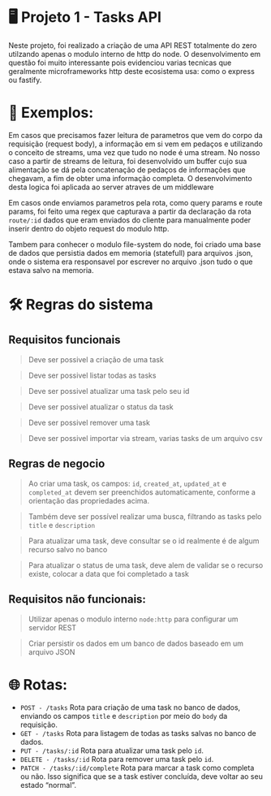 # 🖥️ Projeto 1 - Tasks API

Neste projeto, foi realizado a criação de uma API REST totalmente do zero utilzando apenas o modulo interno de http do node. O desenvolvimento
em questão foi muito interessante pois evidenciou varias tecnicas que geralmente microframeworks http deste ecosistema usa: como o express ou fastify.

# 🔎 Exemplos:

Em casos que precisamos fazer leitura de parametros que vem do corpo da requisição (request body), a informação em
si vem em pedaços e utilizando o conceito de streams, uma vez que tudo no node é uma stream.
No nosso caso a partir de streams de leitura, foi desenvolvido um buffer cujo sua alimentação se dá pela concatenação de pedaços de informações que chegavam, 
a fim de obter uma informação completa. O desenvolvimento desta logica foi aplicada ao server atraves de um middleware

Em casos onde enviamos parametros pela rota, como query params e route params, foi feito uma regex que capturava a partir da declaração da rota <code>route/:id</code>
dados que eram enviados do cliente para manualmente poder inserir dentro do objeto request do modulo http.

Tambem para conhecer o modulo file-system do node, foi criado uma base de dados que persistia dados em memoria (statefull) para arquivos .json, onde o sistema era
responsavel por escrever no arquivo .json tudo o que estava salvo na memoria.

# 🛠️ Regras do sistema

## Requisitos funcionais

> Deve ser possivel a criação de uma task

> Deve ser possivel listar todas as tasks

> Deve ser possivel atualizar uma task pelo seu id

> Deve ser possivel atualizar o status da task

> Deve ser possivel remover uma task

> Deve ser possivel importar via stream, varias tasks de um arquivo csv

## Regras de negocio

> Ao criar uma task, os campos: `id`, `created_at`, `updated_at` e `completed_at` devem ser preenchidos automaticamente, conforme a orientação das propriedades acima.

> Também deve ser possível realizar uma busca, filtrando as tasks pelo `title` e `description`

> Para atualizar uma task, deve consultar se o id realmente é de algum recurso salvo no banco

> Para atualizar o status de uma task, deve alem de validar se o recurso existe, colocar a data que foi completado a task

## Requisitos não funcionais:

> Utilizar apenas o modulo interno `node:http` para configurar um servidor REST

> Criar persistir os dados em um banco de dados baseado em um arquivo JSON

# 🌐 Rotas:

- `POST - /tasks`
  Rota para criação de uma task no banco de dados, enviando os campos `title` e `description` por meio do `body` da requisição.
- `GET - /tasks`
  Rota para listagem de todas as tasks salvas no banco de dados.
- `PUT - /tasks/:id`
  Rota para atualizar uma task pelo `id`.
- `DELETE - /tasks/:id`
  Rota para remover uma task pelo `id`.
- `PATCH - /tasks/:id/complete`
  Rota para marcar a task como completa ou não. Isso significa que se a task estiver concluída, deve voltar ao seu estado “normal”.
